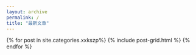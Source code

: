 ```yaml
---
layout: archive
permalink: /
title: "最新文章"
---
```


<div class="tiles">
{% for post in site.categories.xxkszp%}
	{% include post-grid.html %}
{% endfor %}
</div><!-- /.tiles -->
